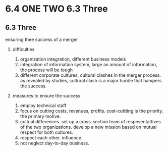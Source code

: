 # 6.4 ONE TWO 6.3 Three



## 6.3 Three
ensuring thee success of a merger

1. difficulties

    1. organization integration, different business models
    1. integration of information system, large an amount of information, the process will be tough
    1. different corporate cultures, cultural clashes in the merger process. as revealed by studies, cultural clash is a major hurdle that hampers the success.


2. measures to ensure the success 
    1. employ technical staff
    1. focus on cutting costs, revenues, profits. cost-cuttting is the priority. the primary motive.
    1. cultual differences. set up a cross-section team of  respesentattives of the two organizations. develop a new mission based on mutual respect for both cultures.
    1. respect each other.  influence.
    1. not neglect day-to-day business.

